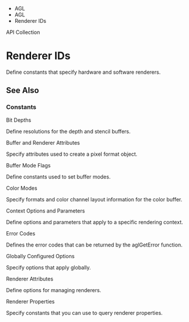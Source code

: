 

- AGL
- AGL
-  Renderer IDs 

API Collection

# Renderer IDs

Define constants that specify hardware and software renderers.

## See Also

### Constants

Bit Depths

Define resolutions for the depth and stencil buffers.

Buffer and Renderer Attributes

Specify attributes used to create a pixel format object.

Buffer Mode Flags

Define constants used to set buffer modes.

Color Modes

Specify formats and color channel layout information for the color buffer.

Context Options and Parameters

Define options and parameters that apply to a specific rendering context.

Error Codes

Defines the error codes that can be returned by the aglGetError function.

Globally Configured Options

Specify options that apply globally.

Renderer Attributes

Define options for managing renderers.

Renderer Properties

Specify constants that you can use to query renderer properties.

